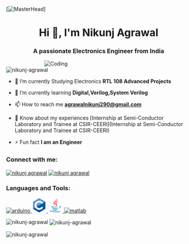   [![MasterHead](https://www.u2kinternational.com/wp-content/uploads/2020/04/Electronics_Banner-1536x682.png)]
<h1 align="center">Hi 👋, I'm Nikunj Agrawal</h1>
<h3 align="center">A passionate Electronics Engineer from India</h3>
<img align="right" alt="Coding" width="400" src="https://th.bing.com/th/id/R.9d9ade8587e416130c9027781c2f7047?rik=tIOceb6gYGGjvg&riu=http%3a%2f%2falt-think.only1egg.com%2fwp-content%2fuploads%2f2018%2f02%2fchip-animated-web.gif&ehk=koz04Ta0gG5CL0Pq%2bVlhKzXh9pzZ30qFqN5%2fYk6Ebdw%3d&risl=1&pid=ImgRaw&r=0">
<p align="left"> <img src="https://komarev.com/ghpvc/?username=nikunj-agrawal&label=Profile%20views&color=0e75b6&style=flat" alt="nikunj-agrawal" /> </p>

- 🔭 I’m currently Studying Electronics **RTL 108 Advanced Projects**

- 🌱 I’m currently learning **Digital,Verilog,System Verilog**

- 📫 How to reach me **agrawalnikunj290@gmail.com**

- 📄 Know about my experiences [Internship at Semi-Conductor Laboratory and Trainee at CSIR-CEERI](Internship at Semi-Conductor Laboratory and Trainee at CSIR-CEERI)

- ⚡ Fun fact **I am an Engineer**

<h3 align="left">Connect with me:</h3>
<p align="left">
<a href="https://linkedin.com/in/nikunj agrawal" target="blank"><img align="center" src="https://raw.githubusercontent.com/rahuldkjain/github-profile-readme-generator/master/src/images/icons/Social/linked-in-alt.svg" alt="nikunj agrawal" height="30" width="40" /></a>
<a href="https://instagram.com/nikunj agrawal" target="blank"><img align="center" src="https://raw.githubusercontent.com/rahuldkjain/github-profile-readme-generator/master/src/images/icons/Social/instagram.svg" alt="nikunj agrawal" height="30" width="40" /></a>
</p>

<h3 align="left">Languages and Tools:</h3>
<p align="left"> <a href="https://www.arduino.cc/" target="_blank" rel="noreferrer"> <img src="https://cdn.worldvectorlogo.com/logos/arduino-1.svg" alt="arduino" width="40" height="40"/> </a> <a href="https://www.cprogramming.com/" target="_blank" rel="noreferrer"> <img src="https://raw.githubusercontent.com/devicons/devicon/master/icons/c/c-original.svg" alt="c" width="40" height="40"/> </a> <a href="https://www.java.com" target="_blank" rel="noreferrer"> <img src="https://raw.githubusercontent.com/devicons/devicon/master/icons/java/java-original.svg" alt="java" width="40" height="40"/> </a> <a href="https://www.mathworks.com/" target="_blank" rel="noreferrer"> <img src="https://upload.wikimedia.org/wikipedia/commons/2/21/Matlab_Logo.png" alt="matlab" width="40" height="40"/> </a> </p>

<p><img align="left" src="https://github-readme-stats.vercel.app/api/top-langs?username=nikunj-agrawal&show_icons=true&locale=en&layout=compact" alt="nikunj-agrawal" /></p>

<p>&nbsp;<img align="center" src="https://github-readme-stats.vercel.app/api?username=nikunj-agrawal&show_icons=true&locale=en" alt="nikunj-agrawal" /></p>

<p><img align="center" src="https://github-readme-streak-stats.herokuapp.com/?user=nikunj-agrawal&" alt="nikunj-agrawal" /></p>
